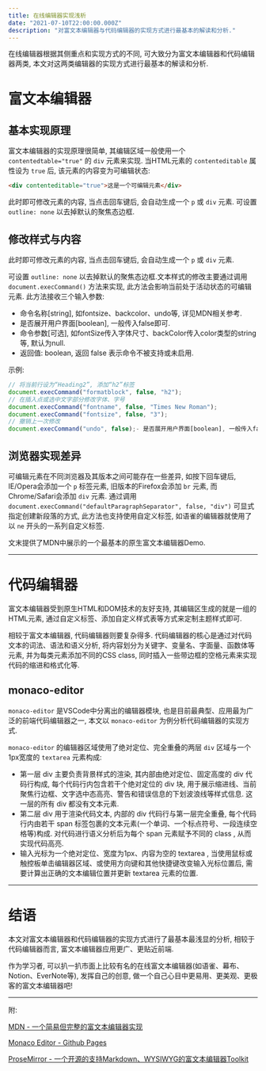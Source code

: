 ```yaml
---
title: 在线编辑器实现浅析
date: "2021-07-10T22:00:00.000Z"
description: "对富文本编辑器与代码编辑器的实现方式进行最基本的解读和分析."
---
```


在线编辑器根据其侧重点和实现方式的不同, 可大致分为富文本编辑器和代码编辑器两类, 本文对这两类编辑器的实现方式进行最基本的解读和分析.

# 富文本编辑器

## 基本实现原理

富文本编辑器的实现原理很简单, 其编辑区域一般使用一个 `contentedtable="true"` 的 `div` 元素来实现. 当HTML元素的 `contenteditable` 属性设为 `true` 后, 该元素的内容变为可编辑状态:

```html
<div contenteditable="true">这是一个可编辑元素</div>
```

此时即可修改元素的内容, 当点击回车键后, 会自动生成一个 `p` 或 `div` 元素.
可设置 `outline: none` 以去掉默认的聚焦态边框.

## 修改样式与内容

此时即可修改元素的内容, 当点击回车键后, 会自动生成一个 `p` 或 `div` 元素.

可设置 `outline: none` 以去掉默认的聚焦态边框.文本样式的修改主要通过调用 `document.execCommand()` 方法来实现, 此方法会影响当前处于活动状态的可编辑元素. 此方法接收三个输入参数:

- 命令名称[string], 如fontsize、backcolor、undo等, 详见MDN相关参考.
- 是否展开用户界面[boolean], 一般传入false即可.
- 命令参数[可选], 如fontSize传入字体尺寸、backColor传入color类型的string等, 默认为null.
- 返回值: boolean, 返回 false 表示命令不被支持或未启用.

示例:

```javascript
// 将当前行设为“Heading2”, 添加“h2”标签
document.execCommand("formatblock", false, "h2");
// 在插入点或选中文字部分修改字体、字号
document.execCommand("fontname", false, "Times New Roman");
document.execCommand("fontsize", false, "3");
// 撤销上一次修改
document.execCommand("undo", false);- 是否展开用户界面[boolean], 一般传入false即可.
```

## 浏览器实现差异

可编辑元素在不同浏览器及其版本之间可能存在一些差异, 如按下回车键后, IE/Opera会添加一个 `p` 标签元素, 旧版本的Firefox会添加 `br` 元素, 而Chrome/Safari会添加 `div` 元素. 通过调用 `document.execCommand("defaultParagraphSeparator", false, "div")` 可显式指定创建新段落的方式, 此方法也支持使用自定义标签, 如语雀的编辑器就使用了以 `ne` 开头的一系列自定义标签.

文末提供了MDN中展示的一个最基本的原生富文本编辑器Demo.

---

# 代码编辑器

富文本编辑器受到原生HTML和DOM技术的友好支持, 其编辑区生成的就是一组的HTML元素, 通过自定义标签、添加自定义样式表等方式来定制主题样式即可.

相较于富文本编辑器, 代码编辑器则要复杂得多. 代码编辑器的核心是通过对代码文本的词法、语法和语义分析, 将内容划分为关键字、变量名、字面量、函数体等元素, 并为每类元素添加不同的CSS class, 同时插入一些带边框的空格元素来实现代码的缩进和格式化等.

## monaco-editor

`monaco-editor` 是VSCode中分离出的编辑器模块, 也是目前最典型、应用最为广泛的前端代码编辑器之一, 本文以 `monaco-editor` 为例分析代码编辑器的实现方式.

`monaco-editor` 的编辑器区域使用了绝对定位、完全重叠的两层 `div` 区域与一个1px宽度的 `textarea` 元素构成:

- 第一层 div 主要负责背景样式的渲染, 其内部由绝对定位、固定高度的 div 代码行构成, 每个代码行内包含若干个绝对定位的 div 块, 用于展示缩进线、当前聚焦行边框、文字选中态高亮、警告和错误信息的下划波浪线等样式信息. 这一层的所有 div 都没有文本元素.
- 第二层 div 用于渲染代码文本, 内部的 div 代码行与第一层完全重叠, 每个代码行内由若干 span 标签包裹的文本元素(一个单词、一个标点符号、一段连续空格等)构成. 对代码进行语义分析后为每个 span 元素赋予不同的 class , 从而实现代码高亮.
- 输入光标为一个绝对定位、宽度为1px、内容为空的 textarea , 当使用鼠标或触控板单击编辑器区域、或使用方向键和其他快捷键改变输入光标位置后, 需要计算出正确的文本编辑位置并更新 textarea 元素的位置.

---

# 结语

本文对富文本编辑器和代码编辑器的实现方式进行了最基本最浅显的分析, 相较于代码编辑器而言, 富文本编辑器应用更广、更贴近前端.

作为学习者, 可以扒一扒市面上比较有名的在线富文本编辑器(如语雀、幕布、Notion、EverNote等), 发挥自己的创意, 做一个自己心目中更易用、更美观、更极客的富文本编辑器吧!

---

附:

[MDN - 一个简易但完整的富文本编辑器实现](https://developer.mozilla.org/zh-CN/docs/Web/Guide/HTML/Editable_content/Rich-Text_Editing_in_Mozilla#%E7%A4%BA%E4%BE%8B%EF%BC%9A%E4%B8%80%E4%B8%AA%E7%AE%80%E6%98%93%E4%BD%86%E5%AE%8C%E6%95%B4%E7%9A%84%E5%AF%8C%E6%96%87%E6%9C%AC%E7%BC%96%E8%BE%91%E5%99%A8)

[Monaco Editor - Github Pages](https://github.com/Microsoft/monaco-editor)

[ProseMirror - 一个开源的支持Markdown、WYSIWYG的富文本编辑器Toolkit](https://prosemirror.net/)
